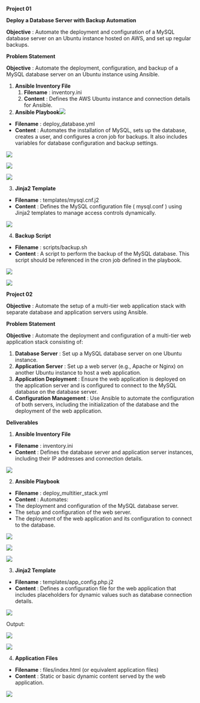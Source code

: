﻿**Project 01**

**Deploy a Database Server with Backup Automation**

**Objective** : Automate the deployment and configuration of a MySQL database server on an Ubuntu instance hosted on AWS, and set up regular backups.

**Problem Statement**

**Objective** : Automate the deployment, configuration, and backup of a MySQL database server on an Ubuntu instance using Ansible.

1. **Ansible Inventory File**
   1. **Filename** : inventory.ini
   1. **Content** : Defines the AWS Ubuntu instance and connection details for Ansible.
1. **Ansible Playbook![](img1.png)**
- **Filename** : deploy\_database.yml
- **Content** : Automates the installation of MySQL, sets up the database, creates a user, and configures a cron job for backups. It also includes variables for database configuration and backup settings.

![](img2.png)

![](img3.png)

![](img4.png)

3. **Jinja2 Template**
- **Filename** : templates/mysql.cnf.j2
- **Content** : Defines the MySQL configuration file ( mysql.conf ) using Jinja2 templates to manage access controls dynamically.

![](img5.png)

4. **Backup Script**
- **Filename** : scripts/backup.sh
- **Content** : A script to perform the backup of the MySQL database. This script should be referenced in the cron job defined in the playbook.

![](img6.png)

![](img7.png)

**Project 02**

**Objective** : Automate the setup of a multi-tier web application stack with separate database and application servers using Ansible.

**Problem Statement**

**Objective** : Automate the deployment and configuration of a multi-tier web application stack consisting of:

1. **Database Server** : Set up a MySQL database server on one Ubuntu instance.
1. **Application Server** : Set up a web server (e.g., Apache or Nginx) on another Ubuntu instance to host a web application.
1. **Application Deployment** : Ensure the web application is deployed on the application server and is configured to connect to the MySQL database on the database server.
1. **Configuration Management** : Use Ansible to automate the configuration of both servers, including the initialization of the database and the deployment of the web application.

**Deliverables**

1. **Ansible Inventory File**
- **Filename** : inventory.ini
- **Content** : Defines the database server and application server instances, including their IP addresses and connection details.

![](img8.png)

2. **Ansible Playbook**
- **Filename** : deploy\_multitier\_stack.yml
- **Content** : Automates:
- The deployment and configuration of the MySQL database server.
- The setup and configuration of the web server.
- The deployment of the web application and its configuration to connect to the database.

![](img9.png)

![](img10.png)

![](img11.png)

3. **Jinja2 Template**
- **Filename** : templates/app\_config.php.j2
- **Content** : Defines a configuration file for the web application that includes placeholders for dynamic values such as database connection details.

![](img12.png)

Output:

![](img13.png)

![](img14.png)

4. **Application Files**
- **Filename** : files/index.html (or equivalent application files)
- **Content** : Static or basic dynamic content served by the web application.

![](img15.png)

